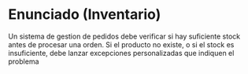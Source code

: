 # Enunciado (Inventario)

Un sistema de gestion de pedidos debe verificar si hay suficiente stock antes de procesar una orden. Si el producto no existe, o si el stock es insuficiente, debe lanzar excepciones personalizadas que indiquen el problema